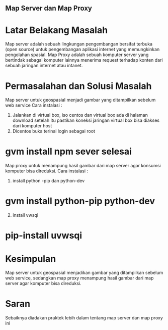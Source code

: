 ## Map Server dan Map Proxy


# Latar Belakang Masalah
Map server adalah sebuah lingkungan pengembangan bersifat  terbuka (open source) untuk pengembangan aplikasi internet yang memungkinkan pengolahan spasial. Map Proxy adalah sebuah komputer server yang bertindak sebagai komputer lainnya menerima request terhadap konten dari sebuah jaringan internet atau intanet.

# Permasalahan dan Solusi Masalah
Map server untuk geospasial menjadi gambar yang ditampilkan sebelum web service
Cara instalasi :
1. Jalankan di virtual box, iso centos dan virtual box ada di halaman download setelah itu pastikan koneksi jaringan virtual box bisa diakses dari komputer host
2. Dicentos buka terinal login sebagai root
# gvm  install npm sever selesai
Map proxy  untuk menampung hasil gambar dari map server agar konsumsi komputer bisa direduksi.
Cara instalasi :
1. install python -pip dan python-dev
# gvm install python-pip python-dev
2. install vwsqi
# pip-install uvwsqi
 
# Kesimpulan 
Map server untuk geospasial menjadikan gambar yang ditampilkan sebelum web service, sedangkan map proxy menampung hasil gambar dari map server agar komputer bisa direduksi.

# Saran
Sebaiknya diadakan praktek lebih dalam tentang map server dan map proxy ini 